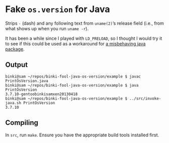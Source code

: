 # Fake `os.version` for Java

Strips `-` (dash) and any following text from `uname(2)`’s release field (i.e., from what shows up when you run `uname -r`).

It has been a while since I played with `LD_PRELOAD`, so I thought I would try it to see if this could be used as a workaround for [a misbehaving java package](https://unix.stackexchange.com/questions/685313).

## Output

```
binki@sam ~/repos/binki-fool-java-os-version/example $ javac PrintOsVersion.java
binki@sam ~/repos/binki-fool-java-os-version/example $ java PrintOsVersion
3.7.10-gentoobinkisamxen20130418
binki@sam ~/repos/binki-fool-java-os-version/example $ ../src/invoke-java.sh PrintOsVersion 
3.7.10
```

## Compiling

In `src`, run `make`. Ensure you have the appropriate build tools installed first.
